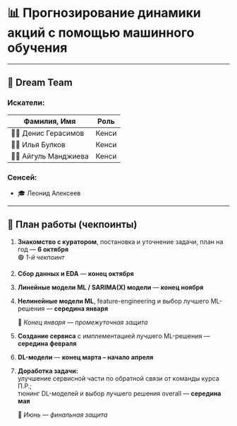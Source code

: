 # 📊 Прогнозирование динамики акций с помощью машинного обучения

---

## 👥 Dream Team

### **Искатели:**
| Фамилия, Имя | Роль |
|-------------|------|
| 🧑‍💻 Денис Герасимов | Кенси |
| 🧑‍💻 Илья Булков | Кенси |
| 👩‍💻 Айгуль Манджиева | Кенси |

### **Сенсей:**
- 🎓 Леонид Алексеев

---

## 📅 План работы (чекпоинты)

1. **Знакомство с куратором**, постановка и уточнение задачи, план на год — **6 октября**  
   🟢 *1-й чекпоинт*

2. **Сбор данных и EDA** — **конец октября**

3. **Линейные модели ML / SARIMA(X) модели** — **конец ноября**

4. **Нелинейные модели ML**, feature-engineering и выбор лучшего ML-решения — **середина января**

   🔸 *Конец января — промежуточная защита*

5. **Создание сервиса** с имплементацией лучшего ML-решения — **середина февраля**

6. **DL-модели** — **конец марта – начало апреля**

7. **Доработка задачи:**  
   улучшение сервисной части по обратной связи от команды курса П.Р.;  
   тюнинг DL-моделей и выбор лучшего решения overall — **середина мая**

   🏁 *Июнь — финальная защита*
